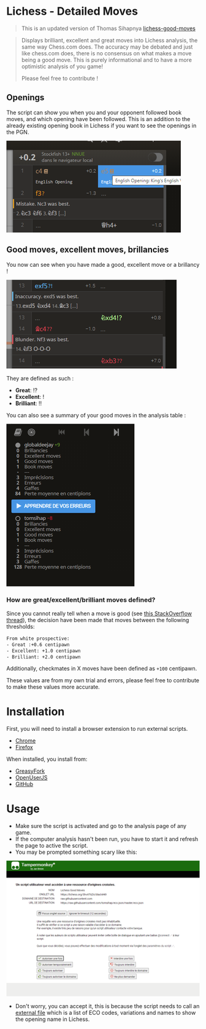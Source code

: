 # Lichess - Detailed Moves

> This is an updated version of Thomas Sihapnya [lichess-good-moves](https://github.com/tomsihap/lichess-good-moves/)

> Displays brilliant, excellent and great moves into Lichess analysis, the same way Chess.com does.
> The accuracy may be debated and just like chess.com does, there is no consensus on what makes a move being a good move. This is purely informational and to have a more optimistic analysis of you game!
> 
> Please feel free to contribute !


## Openings

The script can show you when you and your opponent followed book moves, and which opening have been followed. This is an addition to the already existing opening book in Lichess if you want to see the openings in the PGN.

![Openings](images/opening.PNG?raw=true "Openings")

## Good moves, excellent moves, brillancies

You now can see when you have made a good, excellent move or a brillancy !

![Good moves](images/goodmove.PNG?raw=true "Good moves")

They are defined as such :
- **Great**: !?
- **Excellent**: !
- **Brilliant**: !!

You can also see a summary of your good moves in the analysis table :

![Table](images/table.PNG?raw=true "Table")


### How are great/excellent/brilliant moves defined?

Since you cannot really tell when a move is good (see [this StackOverflow thread](https://chess.stackexchange.com/questions/24378/why-does-lichess-only-tell-me-my-inaccuracies-mistakes-and-blunders-and)), the decision have been made that moves between the following thresholds:

```
From white prospective:
- Great :+0.6 centipawn
- Excellent: +1.0 centipawn
- Brilliant: +2.0 centipawn
```

Additionally, checkmates in X moves have been defined as `+100` centipawn.

These values are from my own trial and errors, please feel free to contribute to make these values more accurate.


# Installation

First, you will need to install a browser extension to run external scripts.

- [Chrome](https://chrome.google.com/webstore/detail/tampermonkey/dhdgffkkebhmkfjojejmpbldmpobfkfo)
- [Firefox](https://addons.mozilla.org/fr/firefox/addon/greasemonkey/)

When installed, you install from:
- [GreasyFork](https://greasyfork.org/en/scripts/464486-lichess-detailed-moves)
- [OpenUserJS](https://openuserjs.org/scripts/sealldeveloper/Lichess_-_Detailed_Moves)
- [GitHub](https://github.com/sealldeveloper/lichess-detailed-moves/raw/main/lichess-detailed-moves.user.js)

# Usage

- Make sure the script is activated and go to the analysis page of any game.
- If the computer analysis hasn't been run, you have to start it and refresh the page to active the script.
- You may be prompted something scary like this:

![Warning Tampermonkey](images/warning-tampermonkey.PNG?raw=true "Warning Tampermonkey")

- Don't worry, you can accept it, this is because the script needs to call an [external file](https://github.com/sealldeveloper/lichess-detailed-moves/raw/main/data/eco.json) which is a list of ECO codes, variations and names to show the opening name in Lichess.

